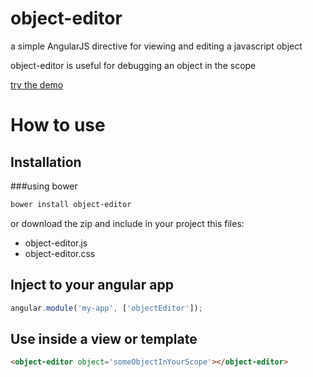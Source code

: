 object-editor
=============

a simple AngularJS directive for viewing and editing a javascript object

object-editor is useful for debugging an object in the scope 

[try the demo](http://jsfiddle.net/barakedry/1L8e7mwx/1/)

# How to use
## Installation

###using bower
```bash
bower install object-editor
```

or download the zip and include in your project this files:
* object-editor.js
* object-editor.css


## Inject to your angular app
```javascript
angular.module('my-app', ['objectEditor']);
```

## Use inside a view or template
```html
<object-editor object='someObjectInYourScope'></object-editor>
```


